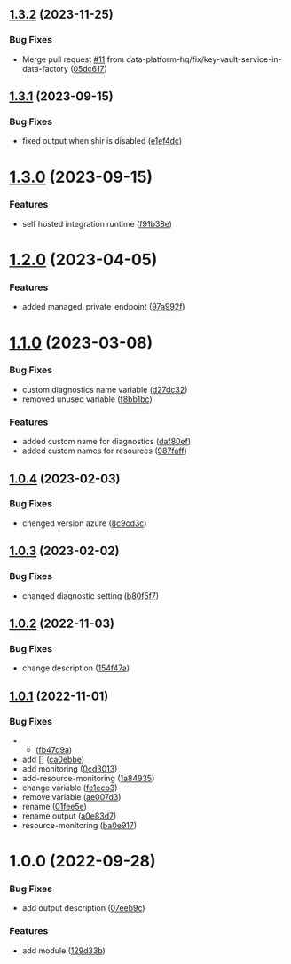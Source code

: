 ## [1.3.2](https://github.com/data-platform-hq/terraform-azurerm-data-factory/compare/v1.3.1...v1.3.2) (2023-11-25)


### Bug Fixes

* Merge pull request [#11](https://github.com/data-platform-hq/terraform-azurerm-data-factory/issues/11) from data-platform-hq/fix/key-vault-service-in-data-factory ([05dc617](https://github.com/data-platform-hq/terraform-azurerm-data-factory/commit/05dc617cd6af7e320a4de8c34059a5120270e5bd))

## [1.3.1](https://github.com/data-platform-hq/terraform-azurerm-data-factory/compare/v1.3.0...v1.3.1) (2023-09-15)


### Bug Fixes

* fixed output when shir is disabled ([e1ef4dc](https://github.com/data-platform-hq/terraform-azurerm-data-factory/commit/e1ef4dc8eea23c49639419d20e11ae1d952045a5))

# [1.3.0](https://github.com/data-platform-hq/terraform-azurerm-data-factory/compare/v1.2.0...v1.3.0) (2023-09-15)


### Features

* self hosted integration runtime ([f91b38e](https://github.com/data-platform-hq/terraform-azurerm-data-factory/commit/f91b38ee73a8c5581b392c1998cadad620af669f))

# [1.2.0](https://github.com/data-platform-hq/terraform-azurerm-data-factory/compare/v1.1.0...v1.2.0) (2023-04-05)


### Features

* added managed_private_endpoint ([97a992f](https://github.com/data-platform-hq/terraform-azurerm-data-factory/commit/97a992fbbfb26d3a54da5d926cc28b61e3dce9e1))

# [1.1.0](https://github.com/data-platform-hq/terraform-azurerm-data-factory/compare/v1.0.4...v1.1.0) (2023-03-08)


### Bug Fixes

* custom diagnostics name variable ([d27dc32](https://github.com/data-platform-hq/terraform-azurerm-data-factory/commit/d27dc32c4e583abfca938d2998f86935972faee8))
* removed unused variable ([f8bb1bc](https://github.com/data-platform-hq/terraform-azurerm-data-factory/commit/f8bb1bccaf6491e6783f71fae9f525e7558425d7))


### Features

* added custom name for diagnostics ([daf80ef](https://github.com/data-platform-hq/terraform-azurerm-data-factory/commit/daf80ef221766f7b197bd519e5088fae82ae994d))
* added custom names for resources ([987faff](https://github.com/data-platform-hq/terraform-azurerm-data-factory/commit/987faff873514059033ecbb6d76c3e4370e25e8d))

## [1.0.4](https://github.com/data-platform-hq/terraform-azurerm-data-factory/compare/v1.0.3...v1.0.4) (2023-02-03)


### Bug Fixes

* chenged version azure ([8c9cd3c](https://github.com/data-platform-hq/terraform-azurerm-data-factory/commit/8c9cd3cb00d5b407ffafe3f6c7fcc0f60e8a958e))

## [1.0.3](https://github.com/data-platform-hq/terraform-azurerm-data-factory/compare/v1.0.2...v1.0.3) (2023-02-02)


### Bug Fixes

* changed diagnostic setting ([b80f5f7](https://github.com/data-platform-hq/terraform-azurerm-data-factory/commit/b80f5f7b9d5abb01d7c825a7c377d33d7ccf6085))

## [1.0.2](https://github.com/data-platform-hq/terraform-azurerm-data-factory/compare/v1.0.1...v1.0.2) (2022-11-03)


### Bug Fixes

* change description ([154f47a](https://github.com/data-platform-hq/terraform-azurerm-data-factory/commit/154f47a2263d9f1611d8e27b444fe74f18d0ac9c))

## [1.0.1](https://github.com/data-platform-hq/terraform-azurerm-data-factory/compare/v1.0.0...v1.0.1) (2022-11-01)


### Bug Fixes

* + ([fb47d9a](https://github.com/data-platform-hq/terraform-azurerm-data-factory/commit/fb47d9aa2dac11f547d155149d726e9a7dd2860f))
* add [] ([ca0ebbe](https://github.com/data-platform-hq/terraform-azurerm-data-factory/commit/ca0ebbe440cc705db72689e9ea77634ec635292f))
* add monitoring ([0cd3013](https://github.com/data-platform-hq/terraform-azurerm-data-factory/commit/0cd3013a3f74b0aeca2e5497d9f3adad097aae80))
* add-resource-monitoring ([1a84935](https://github.com/data-platform-hq/terraform-azurerm-data-factory/commit/1a849353b5466b45dd6430d69634cd3ed6431d01))
* change variable ([fe1ecb3](https://github.com/data-platform-hq/terraform-azurerm-data-factory/commit/fe1ecb32a3d59e2c1120ba0caaa59642e418df6d))
* remove variable ([ae007d3](https://github.com/data-platform-hq/terraform-azurerm-data-factory/commit/ae007d323aa0e694bca12afcc425cd6166ad7545))
* rename ([01fee5e](https://github.com/data-platform-hq/terraform-azurerm-data-factory/commit/01fee5e81a19f88f18efdc2cf226b87bd77f1c38))
* rename output ([a0e83d7](https://github.com/data-platform-hq/terraform-azurerm-data-factory/commit/a0e83d78c4778f30db277f2f1af661fc9c7ca156))
* resource-monitoring ([ba0e917](https://github.com/data-platform-hq/terraform-azurerm-data-factory/commit/ba0e9178dee6a0730b2456ad400e1e0abc9460fd))

# 1.0.0 (2022-09-28)


### Bug Fixes

* add output description ([07eeb9c](https://github.com/data-platform-hq/terraform-azurerm-data-factory/commit/07eeb9cec37549ac90fc86014b2c4b885f6289b3))


### Features

* add module ([129d33b](https://github.com/data-platform-hq/terraform-azurerm-data-factory/commit/129d33b235f791810f4373dd2527c82a3dc3946b))
